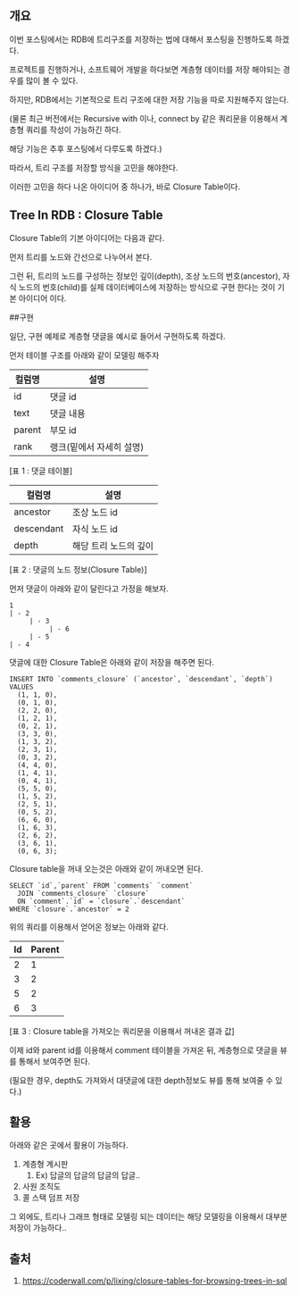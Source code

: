 ## 개요



이번 포스팅에서는 RDB에 트리구조를 저장하는 법에 대해서 포스팅을 진행하도록 하겠다.



프로젝트를 진행하거나, 소프트웨어 개발을 하다보면 계층형 데이터를 저장 해야되는 경우를 많이 볼 수 있다.

하지만, RDB에서는 기본적으로 트리 구조에 대한 저장 기능을 따로 지원해주지 않는다.

(물론 최근 버전에서는 Recursive with 이나, connect by 같은 쿼리문을 이용해서 계층형 쿼리를 작성이 가능하긴 하다. 

해당 기능은 추후 포스팅에서 다루도록 하겠다.)



따라서, 트리 구조를 저장할 방식을 고민을 해야한다.



이러한 고민을 하다 나온 아이디어 중 하나가, 바로 Closure Table이다.





## Tree In RDB : Closure Table



Closure Table의 기본 아이디어는 다음과 같다.



먼저 트리를 노드와 간선으로 나누어서 본다.



그런 뒤, 트리의 노드를 구성하는 정보인 깊이(depth), 조상 노드의 번호(ancestor), 자식 노드의 번호(child)를 실제 데이터베이스에 저장하는 방식으로 구현 한다는 것이 기본 아이디어 이다. 





##구현 



일단, 구현 예제로 계층형 댓글을 예시로 들어서 구현하도록 하겠다.



먼저 테이블 구조를 아래와 같이 모델링 해주자





| 컬럼명 | 설명                     |
| ------ | ------------------------ |
| id     | 댓글 id                  |
| text   | 댓글 내용                |
| parent | 부모 id                  |
| rank   | 랭크(밑에서 자세히 설명) |

[표 1 : 댓글 테이블]





| 컬럼명     | 설명                  |
| ---------- | --------------------- |
| ancestor   | 조상 노드 id          |
| descendant | 자식 노드 id          |
| depth      | 해당 트리 노드의 깊이 |

[표 2 : 댓글의 노드 정보(Closure Table)]





먼저 댓글이 아래와 같이 달린다고 가정을 해보자.

```
1 
| - 2 
     | - 3 
          | - 6  
     | - 5
| - 4
```





댓글에 대한 Closure Table은 아래와 같이 저장을 해주면 된다.

```mysql
INSERT INTO `comments_closure` (`ancestor`, `descendant`, `depth`) VALUES
  (1, 1, 0),
  (0, 1, 0),
  (2, 2, 0),
  (1, 2, 1),
  (0, 2, 1),
  (3, 3, 0),
  (1, 3, 2),
  (2, 3, 1),
  (0, 3, 2),
  (4, 4, 0),
  (1, 4, 1),
  (0, 4, 1),
  (5, 5, 0),
  (1, 5, 2),
  (2, 5, 1),
  (0, 5, 2),
  (6, 6, 0),
  (1, 6, 3),
  (2, 6, 2),
  (3, 6, 1),
  (0, 6, 3);
```





Closure table을 꺼내 오는것은 아래와 같이 꺼내오면 된다.

```mysql
SELECT `id`,`parent` FROM `comments` `comment`
  JOIN `comments_closure` `closure`
  ON `comment`.`id` = `closure`.`descendant`
WHERE `closure`.`ancestor` = 2
```



위의 쿼리를 이용해서 얻어온 정보는 아래와 같다.



| Id   | Parent |
| ---- | ------ |
| 2    | 1      |
| 3    | 2      |
| 5    | 2      |
| 6    | 3      |

[표 3 : Closure table을 가져오는 쿼리문을 이용해서 꺼내온 결과 값]



이제 id와 parent id를 이용해서 comment 테이블을 가져온 뒤, 계층형으로 댓글을 뷰를 통해서 보여주면 된다.

(필요한 경우, depth도 가져와서 대댓글에 대한 depth정보도 뷰를 통해 보여줄 수 있다.)



## 활용



아래와 같은 곳에서 활용이 가능하다.

1. 계층형 계시판
   1. Ex) 답글의 답글의 답글의 답글..
2. 사원 조직도
3. 콜 스택 덤프 저장



그 외에도, 트리나 그래프 형태로 모델링 되는 데이터는 해당 모델링을 이용해서 대부분 저장이 가능하다..



## 출처

1. https://coderwall.com/p/lixing/closure-tables-for-browsing-trees-in-sql
